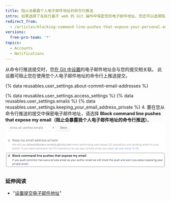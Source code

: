 ```yaml
---
title: 阻止会暴露个人电子邮件地址的命令行推送
intro: 如果选择了在执行基于 web 的 Git 操作中保密您的电子邮件地址，您还可以选择阻止可能暴露您个人电子邮件地址的命令行推送。
redirect_from:
  - /articles/blocking-command-line-pushes-that-expose-your-personal-email-address
versions:
  free-pro-team: '*'
topics:
  - Accounts
  - Notifications
---
```


从命令行推送提交时，您[在 Git 中设置](/articles/setting-your-commit-email-address)的电子邮件地址会与您的提交相关联。 此设置可阻止您在使用您个人电子邮件地址的命令行上推送提交。

{% data reusables.user_settings.about-commit-email-addresses %}

{% data reusables.user_settings.access_settings %}
{% data reusables.user_settings.emails %}
{% data reusables.user_settings.keeping_your_email_address_private %}
4. 要在您从命令行推送的提交中保密电子邮件地址，请选择 **Block command line pushes that expose my email（阻止会暴露我个人电子邮件地址的命令行推送）**。 ![阻止会暴露个人电子邮件地址的命令行推送的选项](/assets/images/help/settings/email_privacy_block_command_line_pushes.png)

### 延伸阅读

- "[设置提交电子邮件地址](/articles/setting-your-commit-email-address)"
